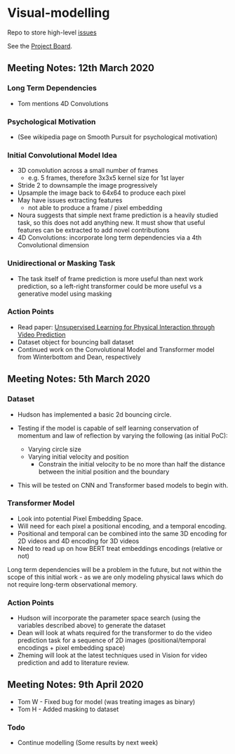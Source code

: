 
# Visual-modelling
Repo to store high-level [issues](https://github.com/Visual-modelling/Visual-modelling/issues)

See the [Project Board](https://github.com/orgs/Visual-modelling/projects).

## Meeting Notes: 12th March 2020

### **Long Term Dependencies**

- Tom mentions 4D Convolutions

### **Psychological Motivation**

- (See wikipedia page on Smooth Pursuit for psychological motivation)

### **Initial Convolutional Model Idea**

- 3D convolution across a small number of frames
  - e.g. 5 frames, therefore 3x3x5 kernel size for 1st layer
- Stride 2 to downsample the image progressively
- Upsample the image back to 64x64 to produce each pixel
- May have issues extracting features
  - not able to produce a frame / pixel embedding
- Noura suggests that simple next frame prediction is a heavily studied task, so this does not add anything new. It must show that useful features can be extracted to add novel contributions
- 4D Convolutions: incorporate long term dependencies via a 4th Convolutional dimension

### **Unidirectional or Masking Task**

- The task itself of frame prediction is more useful than next work prediction, so a left-right transformer could be more useful vs a generative model using masking

### **Action Points**

- Read paper: [Unsupervised Learning for Physical Interaction through Video Prediction](https://arxiv.org/abs/1605.07157)
- Dataset object for bouncing ball dataset
- Continued work on the Convolutional Model and Transformer model from Winterbottom and Dean, respectively

## Meeting Notes: 5th March 2020

### **Dataset**

- Hudson has implemented a basic 2d bouncing circle.
- Testing if the model is capable of self learning conservation of momentum and law of reflection by varying the following (as initial PoC):
  - Varying circle size
  - Varying initial velocity and position
    - Constrain the initial velocity to be no more than half the distance between the initial position and the boundary

- This will be tested on CNN and Transformer based models to begin with.

### **Transformer Model**

- Look into potential Pixel Embedding Space.
- Will need for each pixel a positional encoding, and a temporal encoding.
- Positional and temporal can be combined into the same 3D encoding for 2D videos and 4D encoding for 3D videos
- Need to read up on how BERT treat embeddings encodings (relative or not)

Long term dependencies will be a problem in the future, but not within the scope of this initial work - as we are only modeling physical laws which do not require long-term observational memory.

### **Action Points**

- Hudson will incorporate the parameter space search (using the variables described above) to generate the dataset
- Dean will look at whats required for the transformer to do the video prediction task for a sequence of 2D images (positional/temporal encodings + pixel embedding space)
- Zheming will look at the latest techniques used in Vision for video prediction and add to literature review.

## Meeting Notes: 9th April 2020
- Tom W - Fixed bug for model (was treating images as binary)
- Tom H - Added masking to dataset

### Todo
- Continue modelling (Some results by next week)
